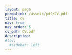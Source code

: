 ```yaml
---
layout: page
permalink: /assets/pdf/CV.pdf
title: cv
nav: true
nav_order: 5
cv_pdf: CV.pdf
description: 
#toc:
  #sidebar: left
---
```


